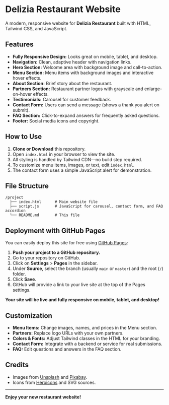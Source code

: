 # Delizia Restaurant Website

A modern, responsive website for **Delizia Restaurant** built with HTML, Tailwind CSS, and JavaScript.

## Features

- **Fully Responsive Design:** Looks great on mobile, tablet, and desktop.
- **Navigation:** Clean, adaptive header with navigation links.
- **Hero Section:** Welcome area with background image and call-to-action.
- **Menu Section:** Menu items with background images and interactive hover effects.
- **About Section:** Brief story about the restaurant.
- **Partners Section:** Restaurant partner logos with grayscale and enlarge-on-hover effects.
- **Testimonials:** Carousel for customer feedback.
- **Contact Form:** Users can send a message (shows a thank you alert on submit).
- **FAQ Section:** Click-to-expand answers for frequently asked questions.
- **Footer:** Social media icons and copyright.

## How to Use

1. **Clone or Download** this repository.
2. Open `index.html` in your browser to view the site.
3. All styling is handled by Tailwind CDN—no build step required.
4. To customize menu items, images, or text, edit `index.html`.
5. The contact form uses a simple JavaScript alert for demonstration.

## File Structure

```
/project
  ├── index.html      # Main website file
  ├── script.js       # JavaScript for carousel, contact form, and FAQ accordion
  └── README.md       # This file
```

## Deployment with GitHub Pages

You can easily deploy this site for free using [GitHub Pages](https://pages.github.com):

1. **Push your project to a GitHub repository.**
2. Go to your repository on GitHub.
3. Click on **Settings** > **Pages** in the sidebar.
4. Under **Source**, select the branch (usually `main` or `master`) and the root (`/`) folder.
5. Click **Save**.  
6. GitHub will provide a link to your live site at the top of the Pages settings.

**Your site will be live and fully responsive on mobile, tablet, and desktop!**

## Customization

- **Menu Items:** Change images, names, and prices in the Menu section.
- **Partners:** Replace logo URLs with your own partners.
- **Colors & Fonts:** Adjust Tailwind classes in the HTML for your branding.
- **Contact Form:** Integrate with a backend or service for real submissions.
- **FAQ:** Edit questions and answers in the FAQ section.

## Credits

- Images from [Unsplash](https://unsplash.com/) and [Pixabay](https://pixabay.com/).
- Icons from [Heroicons](https://heroicons.com/) and SVG sources.

---

**Enjoy your new restaurant website!**